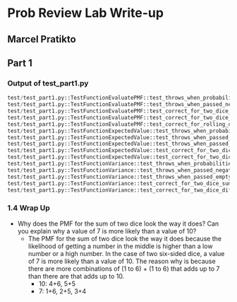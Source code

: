 # Prob Review Lab Write-up
## Marcel Pratikto


## Part 1

### Output of test_part1.py

```python
test/test_part1.py::TestFunctionEvaluatePMF::test_throws_when_probabilities_do_not_sum_to_one PASSED                                                                                                                    [  6%] 
test/test_part1.py::TestFunctionEvaluatePMF::test_throws_when_passed_negatively_likely_outcomes PASSED                                                                                                                  [ 13%] 
test/test_part1.py::TestFunctionEvaluatePMF::test_correct_for_two_dice_sum PASSED                                                                                                                                       [ 20%] 
test/test_part1.py::TestFunctionEvaluatePMF::test_correct_for_two_dice_diff PASSED                                                                                                                                      [ 26%] 
test/test_part1.py::TestFunctionEvaluatePMF::test_correct_for_rolling_doubles PASSED                                                                                                                                    [ 33%] 
test/test_part1.py::TestFunctionExpectedValue::test_throws_when_probabilities_do_not_sum_to_one PASSED                                                                                                                  [ 40%] 
test/test_part1.py::TestFunctionExpectedValue::test_throws_when_passed_negatively_likely_outcomes PASSED                                                                                                                [ 46%] 
test/test_part1.py::TestFunctionExpectedValue::test_throws_when_passed_empty_pmf PASSED                                                                                                                                 [ 53%] 
test/test_part1.py::TestFunctionExpectedValue::test_correct_for_two_dice_sum PASSED                                                                                                                                     [ 60%] 
test/test_part1.py::TestFunctionExpectedValue::test_correct_for_two_dice_diff PASSED                                                                                                                                    [ 66%] 
test/test_part1.py::TestFunctionVariance::test_throws_when_probabilities_do_not_sum_to_one PASSED                                                                                                                       [ 73%] 
test/test_part1.py::TestFunctionVariance::test_throws_when_passed_negatively_likely_outcomes PASSED                                                                                                                     [ 80%] 
test/test_part1.py::TestFunctionVariance::test_throws_when_passed_empty_pmf PASSED                                                                                                                                      [ 86%] 
test/test_part1.py::TestFunctionVariance::test_correct_for_two_dice_sum PASSED                                                                                                                                          [ 93%] 
test/test_part1.py::TestFunctionVariance::test_correct_for_two_dice_diff PASSED                                                                                                                                         [100%] 
```

### 1.4 Wrap Up
* Why does the PMF for the sum of two dice look the way it does? Can you explain why a value of 7 is more likely than a value of 10?
    * The PMF for the sum of two dice look the way it does because the likelihood of getting a number in the middle is higher than a low number or a high number. In the case of two six-sided dice, a value of 7 is more likely than a value of 10. The reason why is because there are more combinations of (1 to 6) + (1 to 6) that adds up to 7 than there are that adds up to 10.
        * 10: 4+6, 5+5
        * 7: 1+6, 2+5, 3+4

